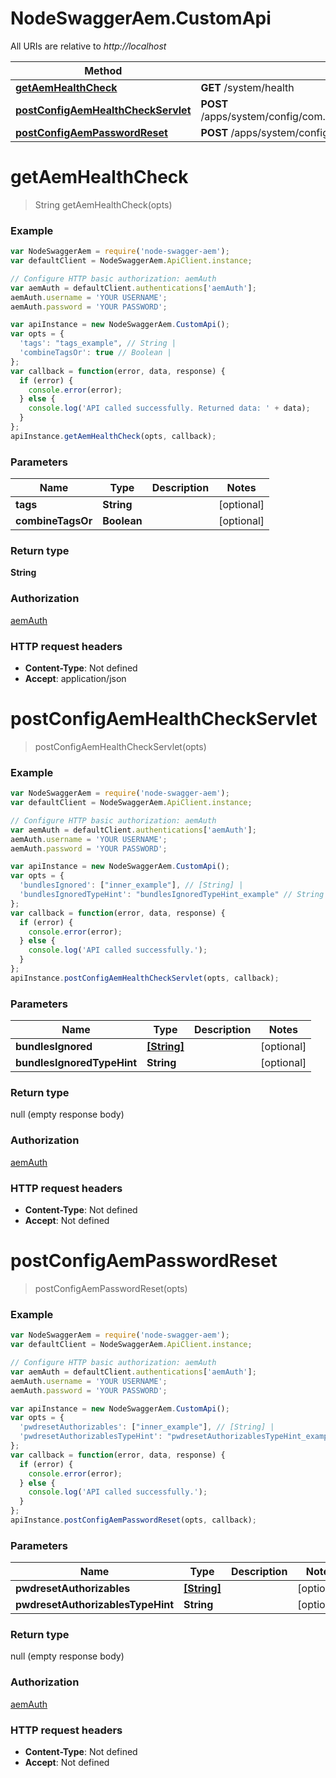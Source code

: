 # NodeSwaggerAem.CustomApi

All URIs are relative to *http://localhost*

Method | HTTP request | Description
------------- | ------------- | -------------
[**getAemHealthCheck**](CustomApi.md#getAemHealthCheck) | **GET** /system/health | 
[**postConfigAemHealthCheckServlet**](CustomApi.md#postConfigAemHealthCheckServlet) | **POST** /apps/system/config/com.shinesolutions.healthcheck.hc.impl.ActiveBundleHealthCheck | 
[**postConfigAemPasswordReset**](CustomApi.md#postConfigAemPasswordReset) | **POST** /apps/system/config/com.shinesolutions.aem.passwordreset.Activator | 


<a name="getAemHealthCheck"></a>
# **getAemHealthCheck**
> String getAemHealthCheck(opts)



### Example
```javascript
var NodeSwaggerAem = require('node-swagger-aem');
var defaultClient = NodeSwaggerAem.ApiClient.instance;

// Configure HTTP basic authorization: aemAuth
var aemAuth = defaultClient.authentications['aemAuth'];
aemAuth.username = 'YOUR USERNAME';
aemAuth.password = 'YOUR PASSWORD';

var apiInstance = new NodeSwaggerAem.CustomApi();
var opts = {
  'tags': "tags_example", // String | 
  'combineTagsOr': true // Boolean | 
};
var callback = function(error, data, response) {
  if (error) {
    console.error(error);
  } else {
    console.log('API called successfully. Returned data: ' + data);
  }
};
apiInstance.getAemHealthCheck(opts, callback);
```

### Parameters

Name | Type | Description  | Notes
------------- | ------------- | ------------- | -------------
 **tags** | **String**|  | [optional] 
 **combineTagsOr** | **Boolean**|  | [optional] 

### Return type

**String**

### Authorization

[aemAuth](../README.md#aemAuth)

### HTTP request headers

 - **Content-Type**: Not defined
 - **Accept**: application/json

<a name="postConfigAemHealthCheckServlet"></a>
# **postConfigAemHealthCheckServlet**
> postConfigAemHealthCheckServlet(opts)



### Example
```javascript
var NodeSwaggerAem = require('node-swagger-aem');
var defaultClient = NodeSwaggerAem.ApiClient.instance;

// Configure HTTP basic authorization: aemAuth
var aemAuth = defaultClient.authentications['aemAuth'];
aemAuth.username = 'YOUR USERNAME';
aemAuth.password = 'YOUR PASSWORD';

var apiInstance = new NodeSwaggerAem.CustomApi();
var opts = {
  'bundlesIgnored': ["inner_example"], // [String] | 
  'bundlesIgnoredTypeHint': "bundlesIgnoredTypeHint_example" // String | 
};
var callback = function(error, data, response) {
  if (error) {
    console.error(error);
  } else {
    console.log('API called successfully.');
  }
};
apiInstance.postConfigAemHealthCheckServlet(opts, callback);
```

### Parameters

Name | Type | Description  | Notes
------------- | ------------- | ------------- | -------------
 **bundlesIgnored** | [**[String]**](String.md)|  | [optional] 
 **bundlesIgnoredTypeHint** | **String**|  | [optional] 

### Return type

null (empty response body)

### Authorization

[aemAuth](../README.md#aemAuth)

### HTTP request headers

 - **Content-Type**: Not defined
 - **Accept**: Not defined

<a name="postConfigAemPasswordReset"></a>
# **postConfigAemPasswordReset**
> postConfigAemPasswordReset(opts)



### Example
```javascript
var NodeSwaggerAem = require('node-swagger-aem');
var defaultClient = NodeSwaggerAem.ApiClient.instance;

// Configure HTTP basic authorization: aemAuth
var aemAuth = defaultClient.authentications['aemAuth'];
aemAuth.username = 'YOUR USERNAME';
aemAuth.password = 'YOUR PASSWORD';

var apiInstance = new NodeSwaggerAem.CustomApi();
var opts = {
  'pwdresetAuthorizables': ["inner_example"], // [String] | 
  'pwdresetAuthorizablesTypeHint': "pwdresetAuthorizablesTypeHint_example" // String | 
};
var callback = function(error, data, response) {
  if (error) {
    console.error(error);
  } else {
    console.log('API called successfully.');
  }
};
apiInstance.postConfigAemPasswordReset(opts, callback);
```

### Parameters

Name | Type | Description  | Notes
------------- | ------------- | ------------- | -------------
 **pwdresetAuthorizables** | [**[String]**](String.md)|  | [optional] 
 **pwdresetAuthorizablesTypeHint** | **String**|  | [optional] 

### Return type

null (empty response body)

### Authorization

[aemAuth](../README.md#aemAuth)

### HTTP request headers

 - **Content-Type**: Not defined
 - **Accept**: Not defined

